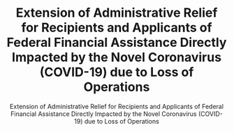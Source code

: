 ---
layout: resources-landing
title: "Extension of Administrative Relief for Recipients and Applicants of Federal Financial Assistance Directly Impacted by the Novel Coronavirus (COVID-19) due to Loss of Operations"
subtitle: "Extension of Administrative Relief for Recipients and Applicants of Federal Financial Assistance Directly Impacted by the Novel Coronavirus (COVID-19) due to Loss of Operations"
external_link: https://www.whitehouse.gov/wp-content/uploads/2020/06/M-20-26.pdf
filters: federal-financial-assistance memorandum omb 2020
---